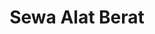---
id: 79
title : Sewa Alat Berat
linkurl: https://drive.google.com/drive/folders/1mMVdeB2bK2fD5I0d69Qpw9Rk-XZKtIky?usp=sharing
fitur : aspekpajak
createdTime : 31/07/2019
modifiedTime : 07/01/2020
topik: Mini Version
img: excavators.png
---
